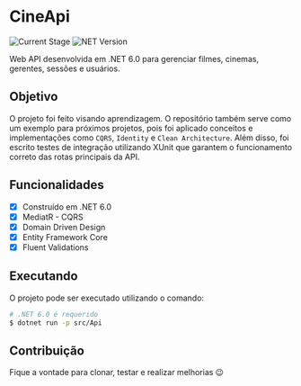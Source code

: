 # CineApi

![Current Stage](http://img.shields.io/static/v1?label=STATUS&message=CONCLUÍDO&color=GREEN&style=for-the-badge)
![NET Version](http://img.shields.io/static/v1?label=.NET&message=6.0&color=GREEN&style=for-the-badge)

Web API desenvolvida em .NET 6.0 para gerenciar filmes, cinemas, gerentes, sessões e usuários.

## Objetivo

O projeto foi feito visando aprendizagem. O repositório também serve como um exemplo para próximos projetos, pois foi aplicado conceitos e implementações como `CQRS`, `Identity` e `Clean Architecture`.
Além disso, foi escrito testes de integração utilizando XUnit que garantem o funcionamento correto das rotas principais da API.

## Funcionalidades

- [x] Construído em .NET 6.0
- [x] MediatR - CQRS
- [x] Domain Driven Design
- [x] Entity Framework Core
- [x] Fluent Validations

## Executando

O projeto pode ser executado utilizando o comando:

```bash
# .NET 6.0 é requerido
$ dotnet run -p src/Api
```

## Contribuição
Fique a vontade para clonar, testar e realizar melhorias 😉
